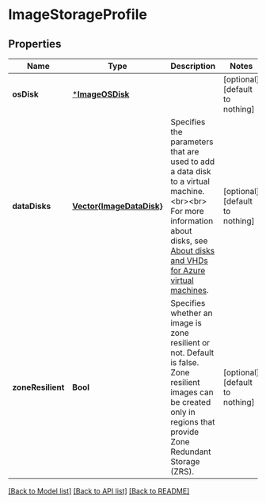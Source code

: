 # ImageStorageProfile


## Properties
Name | Type | Description | Notes
------------ | ------------- | ------------- | -------------
**osDisk** | [***ImageOSDisk**](ImageOSDisk.md) |  | [optional] [default to nothing]
**dataDisks** | [**Vector{ImageDataDisk}**](ImageDataDisk.md) | Specifies the parameters that are used to add a data disk to a virtual machine. &lt;br&gt;&lt;br&gt; For more information about disks, see [About disks and VHDs for Azure virtual machines](https://docs.microsoft.com/azure/virtual-machines/virtual-machines-windows-about-disks-vhds?toc&#x3D;%2fazure%2fvirtual-machines%2fwindows%2ftoc.json). | [optional] [default to nothing]
**zoneResilient** | **Bool** | Specifies whether an image is zone resilient or not. Default is false. Zone resilient images can be created only in regions that provide Zone Redundant Storage (ZRS). | [optional] [default to nothing]


[[Back to Model list]](../README.md#models) [[Back to API list]](../README.md#api-endpoints) [[Back to README]](../README.md)


